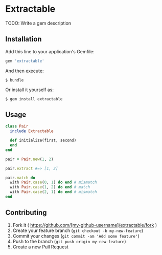 # Extractable

TODO: Write a gem description

## Installation

Add this line to your application's Gemfile:

```ruby
gem 'extractable'
```

And then execute:

    $ bundle

Or install it yourself as:

    $ gem install extractable

## Usage

```ruby
class Pair
  include Extractable

  def initialize(first, second)
  end
end

pair = Pair.new(1, 2)

pair.extract #=> [1, 2]

pair.match do
  with Pair.case(0, 1) do end # mismatch
  with Pair.case(1, 2) do end # match
  with Pair.case(2, 1) do end # mismatch
end
```


## Contributing

1. Fork it ( https://github.com/[my-github-username]/extractable/fork )
2. Create your feature branch (`git checkout -b my-new-feature`)
3. Commit your changes (`git commit -am 'Add some feature'`)
4. Push to the branch (`git push origin my-new-feature`)
5. Create a new Pull Request
